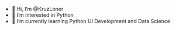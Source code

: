 - 👋 Hi, I’m @KruzLoner
- 👀 I’m interested in Python
- 🌱 I’m currently learning Python UI Development and Data Science
